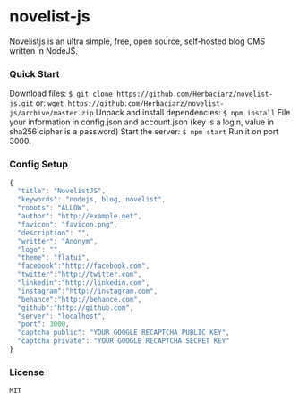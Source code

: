 # novelist-js
Novelistjs is an ultra simple, free, open source, self-hosted blog CMS written in NodeJS.

### Quick Start
Download files:
```$ git clone https://github.com/Herbaciarz/novelist-js.git```
or:
```wget https://github.com/Herbaciarz/novelist-js/archive/master.zip```
Unpack and install dependencies:
```$ npm install```
File your information in config.json and account.json (key is a login, value in sha256 cipher is a password)
Start the server:
```$ npm start```
Run it on port 3000.

### Config Setup
```js
{
  "title": "NovelistJS",
  "keywords": "nodejs, blog, novelist",
  "robots": "ALLOW",
  "author": "http://example.net",
  "favicon": "favicon.png",
  "description": "",
  "writter": "Anonym",
  "logo": "",
  "theme": "flatui",
  "facebook":"http://facebook.com",
  "twitter":"http://twitter.com",
  "linkedin":"http://linkedin.com",
  "instagram":"http://instagram.com",
  "behance":"http://behance.com",
  "github":"http://github.com",
  "server": "localhost",
  "port": 3000,
  "captcha public": "YOUR GOOGLE RECAPTCHA PUBLIC KEY",
  "captcha private": "YOUR GOOGLE RECAPTCHA SECRET KEY"
}
```

### License
```
MIT
```
